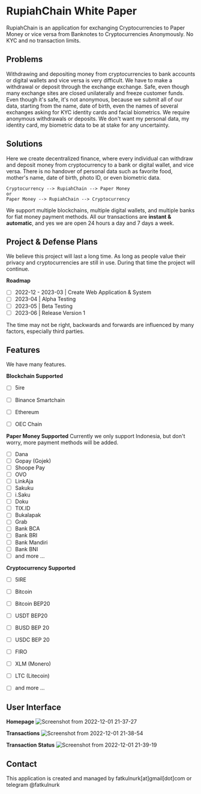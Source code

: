 # RupiahChain White Paper
RupiahChain is an application for exchanging Cryptocurrencies to Paper Money or vice versa from Banknotes to Cryptocurrencies Anonymously. No KYC and no transaction limits.

## Problems
Withdrawing and depositing money from cryptocurrencies to bank accounts or digital wallets and vice versa is very difficult. We have to make a withdrawal or deposit through the exchange exchange. Safe, even though many exchange sites are closed unilaterally and freeze customer funds. Even though it's safe, it's not anonymous, because we submit all of our data, starting from the name, date of birth, even the names of several exchanges asking for KYC identity cards and facial biometrics. We require anonymous withdrawals or deposits. We don't want my personal data, my identity card, my biometric data to be at stake for any uncertainty.

## Solutions
Here we create decentralized finance, where every individual can withdraw and deposit money from cryptocurrency to a bank or digital wallet, and vice versa. There is no handover of personal data such as favorite food, mother's name, date of birth, photo ID, or even biometric data.

```
Cryptocurrency --> RupiahChain --> Paper Money
or
Paper Money --> RupiahChain --> Cryptocurrency
```

We support multiple blockchains, multiple digital wallets, and multiple banks for fiat money payment methods. All our transactions are **instant & automatic**, and yes we are open 24 hours a day and 7 days a week.

## Project & Defense Plans
We believe this project will last a long time. As long as people value their privacy and cryptocurrencies are still in use. During that time the project will continue.

**Roadmap**
- [ ] 2022-12 - 2023-03 | Create Web Application & System
- [ ] 2023-04 | Alpha Testing
- [ ] 2023-05 | Beta Testing
- [ ] 2023-06 | Release Version 1

The time may not be right, backwards and forwards are influenced by many factors, especially third parties.

## Features
We have many features.

**Blockchain Supported**
- [ ] 5ire
- [ ] Binance Smartchain
- [ ] Ethereum
- [ ] OEC Chain


**Paper Money Supported**
Currently we only support Indonesia, but don't worry, more payment methods will be added.
- [ ] Dana 
- [ ] Gopay (Gojek)
- [ ] Shoope Pay
- [ ] OVO
- [ ] LinkAja
- [ ] Sakuku
- [ ] i.Saku
- [ ] Doku
- [ ] TIX.ID
- [ ] Bukalapak
- [ ] Grab
- [ ] Bank BCA
- [ ] Bank BRI
- [ ] Bank Mandiri
- [ ] Bank BNI
- [ ] and more ...

**Cryptocurrency Supported**
- [ ] 5IRE
- [ ] Bitcoin
- [ ] Bitcoin BEP20
- [ ] USDT BEP20
- [ ] BUSD BEP 20
- [ ] USDC BEP 20
- [ ] FIRO
- [ ] XLM (Monero)
- [ ] LTC (Litecoin)
- [ ] and more ...


## User Interface
**Homepage**
![Screenshot from 2022-12-01 21-37-27](https://user-images.githubusercontent.com/12779618/205080478-622f5bd5-8894-4b9b-b25c-c4742b2f2b2c.png)

**Transactions**
![Screenshot from 2022-12-01 21-38-54](https://user-images.githubusercontent.com/12779618/205080826-650bd4bc-a5f6-4367-aacc-1851034c0c36.png)

**Transaction Status**
![Screenshot from 2022-12-01 21-39-19](https://user-images.githubusercontent.com/12779618/205080940-36f16ca3-fdb2-418a-8dab-7b31524d503d.png)

## Contact
This application is created and managed by fatkulnurk[at]gmail[dot]com or telegram @fatkulnurk
